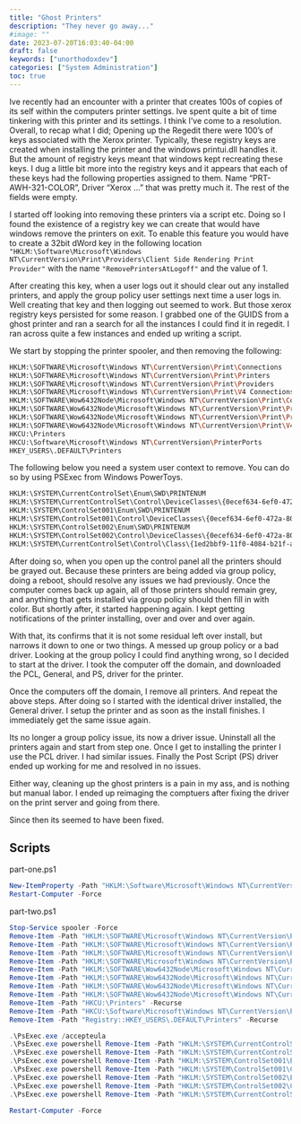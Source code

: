 ```yaml
---
title: "Ghost Printers"
description: "They never go away..."
#image: ""
date: 2023-07-20T16:03:40-04:00
draft: false
keywords: ["unorthodoxdev"]
categories: ["System Administration"]
toc: true
---
```


Ive recently had an encounter with a printer that creates 100s of copies of its self within the computers printer settings. Ive spent quite a bit of time tinkering with this printer and its settings. I think I’ve come to a resolution. Overall, to recap what I did; Opening up the Regedit there were 100’s of keys associated with the Xerox printer. Typically, these registry keys are created when installing the printer and the windows printui.dll handles it. But the amount of registry keys meant that windows kept recreating these keys. I dug a little bit more into the registry keys and it appears that each of these keys had the following properties assigned to them. Name “PRT-AWH-321-COLOR”, Driver “Xerox …” that was pretty much it. The rest of the fields were empty.

I started off looking into removing these printers via a script etc. Doing so I found the existence of a registry key we can create that would have windows remove the printers on exit. To enable this feature you would have to create a 32bit dWord key in the following location `"HKLM:\Software\Microsoft\Windows NT\CurrentVersion\Print\Providers\Client Side Rendering Print Provider"` with the name `"RemovePrintersAtLogoff"` and the value of 1.

After creating this key, when a user logs out it should clear out any installed printers, and apply the group policy user settings next time a user logs in. Well creating that key and then logging out seemed to work. But those xerox registry keys persisted for some reason. I grabbed one of the GUIDS from a ghost printer and ran a search for all the instances I could find it in regedit. I ran across quite a few instances and ended up writing a script.

We start by stopping the printer spooler, and then removing the following:

```bash
HKLM:\SOFTWARE\Microsoft\Windows NT\CurrentVersion\Print\Connections
HKLM:\SOFTWARE\Microsoft\Windows NT\CurrentVersion\Print\Printers
HKLM:\SOFTWARE\Microsoft\Windows NT\CurrentVersion\Print\Providers
HKLM:\SOFTWARE\Microsoft\Windows NT\CurrentVersion\Print\V4 Connections
HKLM:\SOFTWARE\Wow6432Node\Microsoft\Windows NT\CurrentVersion\Print\Connections
HKLM:\SOFTWARE\Wow6432Node\Microsoft\Windows NT\CurrentVersion\Print\Printers
HKLM:\SOFTWARE\Wow6432Node\Microsoft\Windows NT\CurrentVersion\Print\Providers
HKLM:\SOFTWARE\Wow6432Node\Microsoft\Windows NT\CurrentVersion\Print\V4 Connections
HKCU:\Printers
HKCU:\Software\Microsoft\Windows NT\CurrentVersion\PrinterPorts
HKEY_USERS\.DEFAULT\Printers
```

The following below you need a system user context to remove. You can do so by using PSExec from Windows PowerToys.

```bash
HKLM:\SYSTEM\CurrentControlSet\Enum\SWD\PRINTENUM 
HKLM:\SYSTEM\CurrentControlSet\Control\DeviceClasses\{0ecef634-6ef0-472a-8085-5ad023ecbccd} 
HKLM:\SYSTEM\ControlSet001\Enum\SWD\PRINTENUM    
HKLM:\SYSTEM\ControlSet001\Control\DeviceClasses\{0ecef634-6ef0-472a-8085-5ad023ecbccd}    
HKLM:\SYSTEM\ControlSet002\Enum\SWD\PRINTENUM    
HKLM:\SYSTEM\ControlSet002\Control\DeviceClasses\{0ecef634-6ef0-472a-8085-5ad023ecbccd}    
HKLM:\SYSTEM\CurrentControlSet\Control\Class\{1ed2bbf9-11f0-4084-b21f-ad83a8e6dcdc} 
```

After doing so, when you open up the control panel all the printers should be grayed out. Because these printers are being added via group policy, doing a reboot, should resolve any issues we had previously. Once the computer comes back up again, all of those printers should remain grey, and anything that gets installed via group policy should then fill in with color. But shortly after, it started happening again. I kept getting notifications of the printer installing, over and over and over again. 

With that, its confirms that it is not some residual left over install, but narrows it down to one or two things. A messed up group policy or a bad driver. Looking at the group policy I could find anything wrong, so I decided to start at the driver. I took the computer off the domain, and downloaded the PCL, General, and PS, driver for the printer. 

Once the computers off the domain, I remove all printers. And repeat the above steps. After doing so I started with the identical driver installed, the General driver. I setup the printer and as soon as the install finishes. I immediately get the same issue again.

Its no longer a group policy issue, its now a driver issue. Uninstall all the printers again and start from step one. Once I get to installing the printer I use the PCL driver. I had similar issues. Finally the Post Script (PS) driver ended up working for me and resolved in no issues.

Either way, cleaning up the ghost printers is a pain in my ass, and is nothing but manual labor. I ended up reimaging the comptuers after fixing the driver on the print server and going from there.

 Since then its seemed to have been fixed.
 
 ## Scripts
part-one.ps1
 ```Powershell
New-ItemProperty -Path "HKLM:\Software\Microsoft\Windows NT\CurrentVersion\Print\Providers\Client Side Rendering Print Provider" -Name "RemovePrintersAtLogoff" -Value 1 -Force
Restart-Computer -Force
 ```
 
part-two.ps1
 ```Powershell
 Stop-Service spooler -Force
Remove-Item -Path "HKLM:\SOFTWARE\Microsoft\Windows NT\CurrentVersion\Print\Connections" -Recurse
Remove-Item -Path "HKLM:\SOFTWARE\Microsoft\Windows NT\CurrentVersion\Print\Printers" -Recurse
Remove-Item -Path "HKLM:\SOFTWARE\Microsoft\Windows NT\CurrentVersion\Print\Providers" -Recurse
Remove-Item -Path "HKLM:\SOFTWARE\Microsoft\Windows NT\CurrentVersion\Print\V4 Connections" -Recurse
Remove-Item -Path "HKLM:\SOFTWARE\Wow6432Node\Microsoft\Windows NT\CurrentVersion\Print\Connections" -Recurse
Remove-Item -Path "HKLM:\SOFTWARE\Wow6432Node\Microsoft\Windows NT\CurrentVersion\Print\Printers" -Recurse
Remove-Item -Path "HKLM:\SOFTWARE\Wow6432Node\Microsoft\Windows NT\CurrentVersion\Print\Providers" -Recurse
Remove-Item -Path "HKLM:\SOFTWARE\Wow6432Node\Microsoft\Windows NT\CurrentVersion\Print\V4 Connections" -Recurse
Remove-Item -Path "HKCU:\Printers" -Recurse
Remove-Item -Path "HKCU:\Software\Microsoft\Windows NT\CurrentVersion\PrinterPorts" -Recurse
Remove-Item -Path "Registry::HKEY_USERS\.DEFAULT\Printers" -Recurse

.\PsExec.exe /accepteula
.\PsExec.exe powershell Remove-Item -Path "HKLM:\SYSTEM\CurrentControlSet\Enum\SWD\PRINTENUM" -Recurse
.\PsExec.exe powershell Remove-Item -Path "HKLM:\SYSTEM\CurrentControlSet\Control\DeviceClasses\{0ecef634-6ef0-472a-8085-5ad023ecbccd}" -Recurse
.\PsExec.exe powershell Remove-Item -Path "HKLM:\SYSTEM\ControlSet001\Enum\SWD\PRINTENUM" -Recurse -ErrorAction SilentlyContinue
.\PsExec.exe powershell Remove-Item -Path "HKLM:\SYSTEM\ControlSet001\Control\DeviceClasses\{0ecef634-6ef0-472a-8085-5ad023ecbccd}" -Recurse -ErrorAction SilentlyContinue
.\PsExec.exe powershell Remove-Item -Path "HKLM:\SYSTEM\ControlSet002\Enum\SWD\PRINTENUM" -Recurse -ErrorAction SilentlyContinue
.\PsExec.exe powershell Remove-Item -Path "HKLM:\SYSTEM\ControlSet002\Control\DeviceClasses\{0ecef634-6ef0-472a-8085-5ad023ecbccd}" -Recurse -ErrorAction SilentlyContinue
.\PsExec.exe powershell Remove-Item -Path "HKLM:\SYSTEM\CurrentControlSet\Control\Class\{1ed2bbf9-11f0-4084-b21f-ad83a8e6dcdc}" -Recurse 

Restart-Computer -Force
 ```
